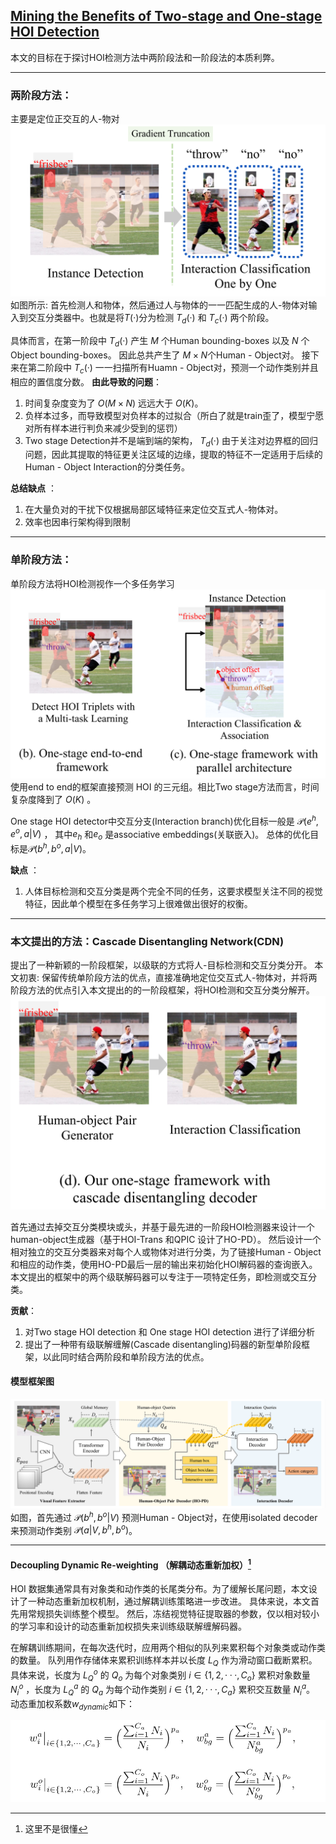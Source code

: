 ## [Mining the Benefits of Two-stage and One-stage HOI Detection](./HOI%20Detection入门精选/NIPS%202021%20-%20Mining%20the%20Benefits%20of%20Two-stage%20and%20One-stage%20HOI%20Detection.pdf)

本文的目标在于探讨HOI检测方法中两阶段法和一阶段法的本质利弊。

___

### 两阶段方法：
主要是定位正交互的人-物对
![Two_stage](./图片/CDN/1.png)
如图所示: 首先检测人和物体，然后通过人与物体的一一匹配生成的人-物体对输入到交互分类器中。也就是将$T(·)$分为检测 $T_d(·)$ 和 $T_c(·)$ 两个阶段。

具体而言，在第一阶段中 $T_d(·)$ 产生 $M$ 个Human bounding-boxes 以及 $N$ 个Object bounding-boxes。 因此总共产生了 $M × N$个Human - Object对。
接下来在第二阶段中 $T_c(·)$ 一一扫描所有Huamn - Object对，预测一个动作类别并且相应的置信度分数。
__由此导致的问题__：
1. 时间复杂度变为了 $O(M × N)$ 远远大于 $O(K)$。
2. 负样本过多，而导致模型对负样本的过拟合（所白了就是train歪了，模型宁愿对所有样本进行判负来减少受到的惩罚）
3. Two stage Detection并不是端到端的架构， $T_d(·)$ 由于关注对边界框的回归问题，因此其提取的特征更关注区域的边缘，提取的特征不一定适用于后续的Human - Object Interaction的分类任务。


__总结缺点__ ：
1. 在大量负对的干扰下仅根据局部区域特征来定位交互式人-物体对。
2. 效率也因串行架构得到限制

___

### 单阶段方法：
单阶段方法将HOI检测视作一个多任务学习
![One_stage](./图片/CDN/2.png)
使用end to end的框架直接预测 HOI 的三元组。相比Two stage方法而言，时间复杂度降到了 $O(K)$ 。

One stage HOI detector中交互分支(Interaction branch)优化目标一般是 $\mathcal{P}(e^h, e^o, a|V)$ ， 其中$e_h$ 和$e_o$ 是associative embeddings(关联嵌入)。 总体的优化目标是$\mathcal{P}(b^h,b^o,a|V)$。

__缺点__ ：
1. 人体目标检测和交互分类是两个完全不同的任务，这要求模型关注不同的视觉特征，因此单个模型在多任务学习上很难做出很好的权衡。

___


### 本文提出的方法：Cascade Disentangling Network(CDN)
提出了一种新颖的一阶段框架，以级联的方式将人-目标检测和交互分类分开。
本文初衷: 保留传统单阶段方法的优点，直接准确地定位交互式人-物体对，并将两阶段方法的优点引入本文提出的的一阶段框架，将HOI检测和交互分类分解开。
![CDN](./图片/CDN/3.png)

首先通过去掉交互分类模块或头，并基于最先进的一阶段HOI检测器来设计一个human-object生成器（基于HOI-Trans 和QPIC 设计了HO-PD）。
然后设计一个相对独立的交互分类器来对每个人或物体对进行分类，为了链接Human - Object和相应的动作类，使用HO-PD最后一层的输出来初始化HOI解码器的查询嵌入。
本文提出的框架中的两个级联解码器可以专注于一项特定任务，即检测或交互分类。

__贡献__：
1. 对Two stage HOI detection 和 One stage HOI detection 进行了详细分析
2. 提出了一种带有级联解缠解(Cascade disentangling)码器的新型单阶段框架，以此同时结合两阶段和单阶段方法的优点。


#### 模型框架图
![model](./图片/CDN/model.png)
如图，首先通过 $\mathcal{P}(b^h, b^o|V)$ 预测Human - Object对，在使用isolated decoder 来预测动作类别 $\mathcal{P}(a|V, b^h,b^o)$。

___
#### Decoupling Dynamic Re-weighting （解耦动态重新加权）[^1]
HOI 数据集通常具有对象类和动作类的长尾类分布。为了缓解长尾问题，本文设计了一种动态重新加权机制，通过解耦训练策略进一步改进。 具体来说，本文首先用常规损失训练整个模型。 然后，冻结视觉特征提取器的参数，仅以相对较小的学习率和设计的动态重新加权损失来训练级联解缠解码器。

在解耦训练期间，在每次迭代时，应用两个相似的队列来累积每个对象类或动作类的数量。 队列用作存储体来累积训练样本并以长度 $L_Q$ 作为滑动窗口截断累积。 具体来说，长度为 $L_Q^o$ 的 $Q_o$ 为每个对象类别 $i ∈ \{1, 2, ··· , C_o\}$ 累积对象数量 $N_i^o$ ，长度为 $L^a_Q$ 的 $Q_a$ 为每个动作类别 $i ∈  \{1, 2,···,C_a\}$ 累积交互数量 $N^a_i$。 动态重加权系数$w_{dynamic}$如下：

![math](./图片/CDN/4.png)

[^1]:这里不是很懂
